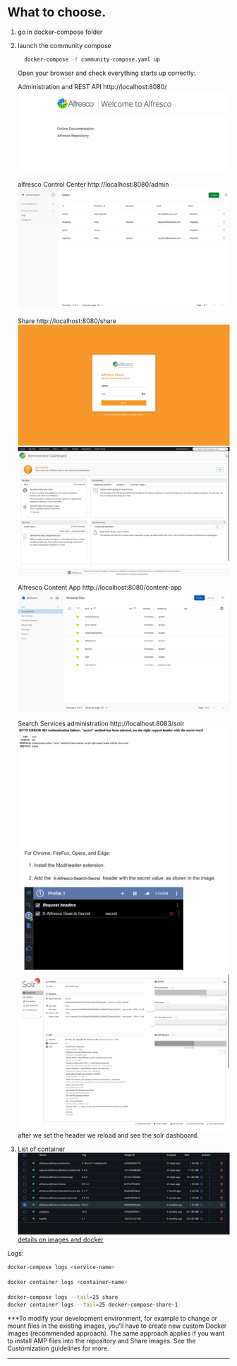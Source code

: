 # What to choose.
1. go in docker-compose folder
2. launch the community compose 
   ```bash
     docker-compose -f community-compose.yaml up
   ```
  
    Open your browser and check everything starts up correctly:

    Administration and REST API  http://localhost:8080/
    ![alt text](image.png)


    alfresco Control Center	 http://localhost:8080/admin
    ![alt text](image-1.png)

    Share	http://localhost:8080/share
    ![alt text](image-2.png)
    ![alt text](image-3.png)

    Alfresco Content App	http://localhost:8080/content-app
    ![alt text](image-4.png)

    Search Services administration	http://localhost:8083/solr
    ![alt text](image-5.png)
    ![alt text](image-8.png)
    ![alt text](image-9.png)
    after we set the header we reload and see the solr dashboard.
3. List of container
   ![alt text](image-7.png)
[details on images and docker](https://docs.alfresco.com/content-services/community/install/containers/docker-compose/#:~:text=Verify%20that%20all%20the%20services%20started%20correctly.)

Logs:
 ```bash
docker-compose logs <service-name>

docker container logs <container-name>

docker-compose logs --tail=25 share
docker container logs --tail=25 docker-compose-share-1

```

***To modify your development environment, for example to change or mount files in the existing images, you’ll have to create new custom Docker images (recommended approach). The same approach applies if you want to install AMP files into the repository and Share images. See the Customization guidelines for more.
***
